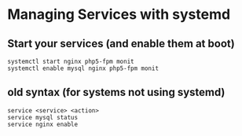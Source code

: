 # Managing Services with systemd


## Start your services (and enable them at boot)

    systemctl start nginx php5-fpm monit
    systemctl enable mysql nginx php5-fpm monit


## old syntax (for systems not using systemd)

    service <service> <action>
    service mysql status
    service nginx enable

